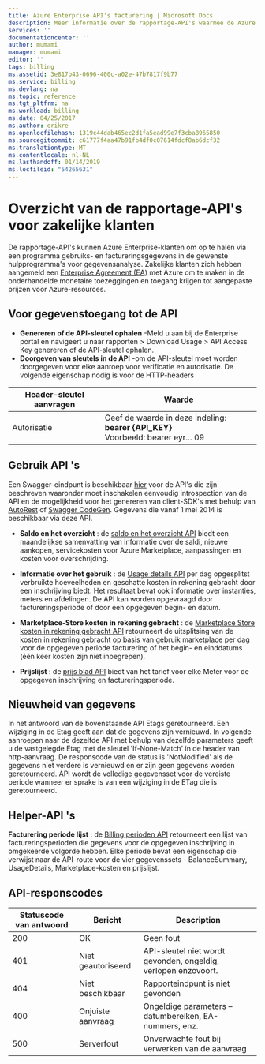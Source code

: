 ```yaml
---
title: Azure Enterprise API's facturering | Microsoft Docs
description: Meer informatie over de rapportage-API's waarmee de Azure Enterprise-klanten voor het ophalen van gegevens via een programma.
services: ''
documentationcenter: ''
author: mumami
manager: mumami
editor: ''
tags: billing
ms.assetid: 3e817b43-0696-400c-a02e-47b7817f9b77
ms.service: billing
ms.devlang: na
ms.topic: reference
ms.tgt_pltfrm: na
ms.workload: billing
ms.date: 04/25/2017
ms.author: erikre
ms.openlocfilehash: 1319c44dab465ec2d1fa5ead99e7f3cba8965850
ms.sourcegitcommit: c61777f4aa47b91fb4df0c07614fdcf8ab6dcf32
ms.translationtype: MT
ms.contentlocale: nl-NL
ms.lasthandoff: 01/14/2019
ms.locfileid: "54265631"
---
```

# <a name="overview-of-reporting-apis-for-enterprise-customers"></a>Overzicht van de rapportage-API's voor zakelijke klanten
De rapportage-API's kunnen Azure Enterprise-klanten om op te halen via een programma gebruiks- en factureringsgegevens in de gewenste hulpprogramma's voor gegevensanalyse. Zakelijke klanten zich hebben aangemeld een [Enterprise Agreement (EA)](https://azure.microsoft.com/pricing/enterprise-agreement/) met Azure om te maken in de onderhandelde monetaire toezeggingen en toegang krijgen tot aangepaste prijzen voor Azure-resources.

## <a name="enabling-data-access-to-the-api"></a>Voor gegevenstoegang tot de API
* **Genereren of de API-sleutel ophalen** -Meld u aan bij de Enterprise portal en navigeert u naar rapporten > Download Usage > API Access Key genereren of de API-sleutel ophalen.
* **Doorgeven van sleutels in de API** -om de API-sleutel moet worden doorgegeven voor elke aanroep voor verificatie en autorisatie. De volgende eigenschap nodig is voor de HTTP-headers

|Header-sleutel aanvragen | Waarde|
|-|-|
|Autorisatie| Geef de waarde in deze indeling: **bearer {API_KEY}** <br/> Voorbeeld: bearer eyr... 09| 

## <a name="consumption-apis"></a>Gebruik API 's
Een Swagger-eindpunt is beschikbaar [hier](https://consumption.azure.com/swagger/ui/index) voor de API's die zijn beschreven waaronder moet inschakelen eenvoudig introspection van de API en de mogelijkheid voor het genereren van client-SDK's met behulp van [AutoRest](https://github.com/Azure/AutoRest) of [Swagger CodeGen](http://swagger.io/swagger-codegen/). Gegevens die vanaf 1 mei 2014 is beschikbaar via deze API. 

* **Saldo en het overzicht** : de [saldo en het overzicht API](https://docs.microsoft.com/rest/api/billing/enterprise/billing-enterprise-api-balance-summary) biedt een maandelijkse samenvatting van informatie over de saldi, nieuwe aankopen, servicekosten voor Azure Marketplace, aanpassingen en kosten voor overschrijding.

* **Informatie over het gebruik** : de [Usage details API](https://docs.microsoft.com/rest/api/billing/enterprise/billing-enterprise-api-usage-detail) per dag opgesplitst verbruikte hoeveelheden en geschatte kosten in rekening gebracht door een inschrijving biedt. Het resultaat bevat ook informatie over instanties, meters en afdelingen. De API kan worden opgevraagd door factureringsperiode of door een opgegeven begin- en datum. 

* **Marketplace-Store kosten in rekening gebracht** : de [Marketplace Store kosten in rekening gebracht API](https://docs.microsoft.com/rest/api/billing/enterprise/billing-enterprise-api-marketplace-storecharge) retourneert de uitsplitsing van de kosten in rekening gebracht op basis van gebruik marketplace per dag voor de opgegeven periode facturering of het begin- en einddatums (één keer kosten zijn niet inbegrepen).

* **Prijslijst** : de [prijs blad API](https://docs.microsoft.com/rest/api/billing/enterprise/billing-enterprise-api-pricesheet) biedt van het tarief voor elke Meter voor de opgegeven inschrijving en factureringsperiode. 

## <a name="data-freshness"></a>Nieuwheid van gegevens
In het antwoord van de bovenstaande API Etags geretourneerd. Een wijziging in de Etag geeft aan dat de gegevens zijn vernieuwd.  In volgende aanroepen naar de dezelfde API met behulp van dezelfde parameters geeft u de vastgelegde Etag met de sleutel 'If-None-Match' in de header van http-aanvraag. De responscode van de status is 'NotModified' als de gegevens niet verdere is vernieuwd en er zijn geen gegevens worden geretourneerd. API wordt de volledige gegevensset voor de vereiste periode wanneer er sprake is van een wijziging in de ETag die is geretourneerd.

## <a name="helper-apis"></a>Helper-API 's
 **Facturering periode lijst** : de [Billing perioden API](https://docs.microsoft.com/rest/api/billing/enterprise/billing-enterprise-api-billing-periods) retourneert een lijst van factureringsperioden die gegevens voor de opgegeven inschrijving in omgekeerde volgorde hebben. Elke periode bevat een eigenschap die verwijst naar de API-route voor de vier gegevenssets - BalanceSummary, UsageDetails, Marketplace-kosten en prijslijst.


## <a name="api-response-codes"></a>API-responscodes   
|Statuscode van antwoord|Bericht|Description|
|-|-|-|
|200| OK|Geen fout|
|401| Niet geautoriseerd| API-sleutel niet wordt gevonden, ongeldig, verlopen enzovoort.|
|404| Niet beschikbaar| Rapporteindpunt is niet gevonden|
|400| Onjuiste aanvraag| Ongeldige parameters – datumbereiken, EA-nummers, enz.|
|500| Serverfout| Onverwachte fout bij verwerken van de aanvraag| 









